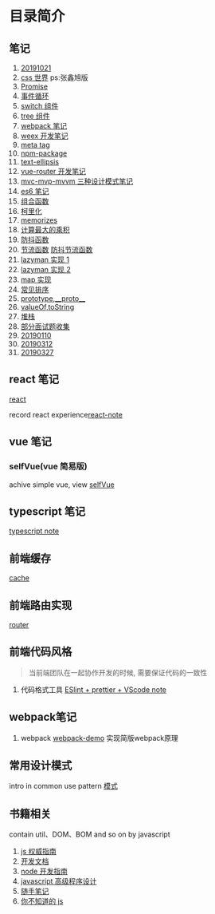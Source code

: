 # 目录简介

## 笔记

1. [20191021](./notes/20191021.md)
2. [css 世界]('./notes/css_word/promise.md') ps:张鑫旭版
3. [Promise]('./notes/promise/promise.md')
4. [事件循环]('./notes/event-loop/event-loop.md')
5. [switch 组件](./notes/switch)
3. [tree 组件](./notes/tree)
4. [webpack 笔记](./notes/webpack)
5. [weex 开发笔记](./notes/weex)
6. [meta tag](./notes/meta-tag.md)
7. [npm-package](./notes/npm-package.md)
8. [text-ellipsis](./notes/text-ellipsis.md)
9. [vue-router 开发笔记](./notes/vue-router.md)
10. [mvc-mvp-mvvm 三种设计模式笔记](./notes/mvp-mvc-mvvm.md)
11. [es6 笔记](./notes/es6.md)
12. [组合函数](./notes/assets/curry/compose.html)
13. [柯里化](./notes/assets/curry/curry.html)
14. [memorizes](./notes/assets/curry/memorizes.html)
15. [计算最大的乘积](./notes/assets/html/computeMaxProduct.html)
16. [防抖函数](./notes/assets/html/debounce.html)
17. [节流函数](./notes/assets/html/throttle.html)
   [防抖节流函数](./notes/assets/js/debounce-throttle.js)
18. [lazyman 实现 1](./notes/assets/js/LazyMan.js)
19. [lazyman 实现 2](./notes/assets/js/LazyMan2.js)
20. [map 实现](./notes/assets/js/map.js)
21. [常见排序](./notes/assets/js/Sort.md)
22. [prototype,\_\_proto\_\_](./notes/notes/html/prototypeAnd__proto__.html)
23. [valueOf,toString](./notes/notes/html/valueOfAndToString.html)
24. [堆栈](./notes/notes/html/stack-heap.md)
25. [部分面试题收集](./notes/notes/README.md)
26. [20190110](./notes/notes/20190110.md)
27. [20190312](./notes/notes/20190312.md)
28. [20190327](./notes/notes/20190327.md)


## react 笔记

[react](./react)

record react experience[react-note](./javascript/react)
## vue 笔记
### selfVue(vue 简易版)

achive simple vue, view [selfVue](./javascript/selfVue/README.md)

## typescript 笔记

[typescript note](./typeScipt)

## 前端缓存

[cache](./cache)

## 前端路由实现

[router](./web-router)

## 前端代码风格

> 当前端团队在一起协作开发的时候, 需要保证代码的一致性

1. 代码格式工具
   [ESlint + prettier + VScode note](./notes/code-style.md)

## webpack笔记
1. webpack
   [webpack-demo](./webpack/webpack-demo/README.md)
   实现简版webpack原理


## 常用设计模式

intro in common use pattern
[模式](./DesignPattern/factory.html)

## 书籍相关

contain util、DOM、BOM and so on by javascript

1. [js 权威指南](./javascript/js权威指南)
2. [开发文档](./javascript/md)
3. [node 开发指南](./javascript/scripts/lib/callee.js)
4. [javascript 高级程序设计](./javascript/prefessionalJs3rd)
5. [随手笔记](./javascript/requirejs)
6. [你不知道的 js](./javascript/youdonotknowjs)